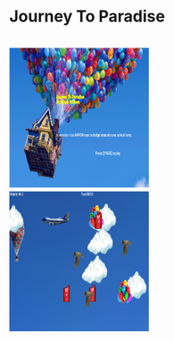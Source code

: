 <h1>Journey To Paradise<h1>
<img src="https://github.com/vcher5863/Pygame-Project/blob/master/Splash%20Screen.PNG" width="250" height="250">
<img src="https://github.com/vcher5863/Pygame-Project/blob/master/Gameplay.PNG" width="250" height="250">
<img src="https://github.com/vcher5863/Pygame-Project/blob/master/GameOver.PNG" width="250" height="25>
<p>The objective of game is to avoid obsticles such as planes and birds that fly across your screen to lower your health or kill you right away. But there are elements that help you survive. Such as the gas that raises your fuel and the balloons that raises your health</p>
